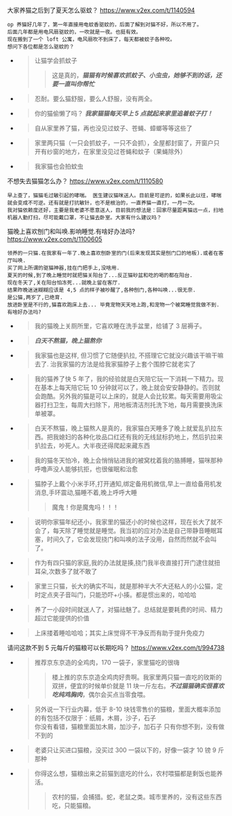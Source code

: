 
大家养猫之后到了夏天怎么驱蚊？ https://www.v2ex.com/t/1140594
```console
op 养猫好几年了，第一年直接用电蚊香驱蚊的，后面了解到对猫不好，所以不用了。
后面几年都是用电风扇驱蚊的，一吹就是一夜。也挺有效。
现在搬到了一个 loft 公寓，电风扇吹不到床了，每天都被蚊子各种咬。
想问下各位都是怎么驱蚊的？
```
- > 让猫学会抓蚊子
  >> 这是真的，***猫猫有时候喜欢抓蚊子、小虫虫，她够不到的话，还要一直叫你帮忙***
- > 忍耐。要么猫舒服，要么人舒服，没有两全。
- > 你的猫偷懒了吗？ ***我家猫猫每天早上 5 点就起来家里追着蚊子打！***
- > 自从家里养了猫，再也没见过蚊子、苍蝇、蟑螂等等这些了
- > 家里两只猫（一只会抓蚊子，一只不会抓），全屋都封窗了，开窗户只开有纱窗的地方，在家里没见过苍蝇和蚊子（果蝇除外）
- > 我家猫也会拍蚊虫

不想失去猫猫怎么办？ https://www.v2ex.com/t/1110580
```console
早上查了，猫猫毛过敏引起的哮喘。 医生建议猫咪送人。目前是可逆的，如果长此以往，哮喘就会变成不可逆。还有就是打抗敏针，也不是根治的，一直养猫一直打，一月一次。 
我对猫依赖度还好，主要是我老婆不愿意送人，目前我的想法是：回家尽量距离猫远一点，扫地机器人勤打扫，尽可能戴口罩，不让猫去卧室。大家有什么建议吗？
```

猫晚上喜欢刨门和叫唤.影响睡觉.有啥好办法吗? https://www.v2ex.com/t/1100605
```console
领养的一只猫.在我家有一年了.晚上喜欢刨卧室的门(后来发现其实是刨门口的地板).或者在客厅叫唤.
买了网上所谓的驱猫神器,挂在门把手上,没啥用.
夏天的时候,到了晚上睡觉时就把猫关阳台了...反正猫砂盆和吃的喝的都在阳台.
现在冬天了,关在阳台怕冻死...就晚上留在客厅.
结果昨晚迷迷糊糊应该是 4,5 点的样子被吵醒了,各种刨门,各种叫唤...很无奈.
是公猫,两岁了,已绝育.
放进卧室是不行的,猫喜欢跑床上去... 毕竟宠物天天地上跑,和宠物一个被窝睡觉我做不到.
有啥好办法吗?
```
- > 我的猫晚上关厕所里，它喜欢睡在洗手盆里，给铺了 3 层褥子。
- > ***白天不熬猫，晚上猫熬你***
- > 我家猫也是这样, 但习惯了它随便扒拉, 不搭理它它就没兴趣该干嘛干嘛去了. 治我家猫的方法是给我家猫脖子上套个围脖它就老实了
- > 我的猫养了快 5 年了，我的经验就是白天陪它玩一下消耗一下精力。现在基本上每天陪它玩 10 分钟就可以了，晚上就会安安静静的。否则就会跑酷。另外我的猫是可以上床的，就是人会比较累。每天需要用吸尘器打扫卫生，每周大扫除下，用地板清洁剂托洗下地，每月需要换洗床单被罩。
- > 白天不熬猫，晚上猫熬人是真的，我家猫白天睡多了晚上就爱乱扒拉东西。把我媳妇的各种化妆品口红还有我的无线鼠标扔地上，然后扒拉来扒拉去，吵死人。大半夜还得爬起来藏东西
- > 我的猫冬天怕冷，晚上会悄悄钻进我的被窝枕着我的胳膊睡，猫咪那种呼噜声没人能够抗拒，也很催眠和治愈
- > 猫脖子上戴个小米手环,打开通知,绑定备用机微信,早上一直给备用机发消息,手环震动,猫睡不着,晚上呼呼大睡
  >> 魔鬼！你是魔鬼吗！！！
- > 说明你家猫年纪还小，我家里的猫还小的时候也这样，现在长大了就不会了，每天除了睡觉就是睡觉。我当初的应对办法是自己带静音睡眠耳塞，时间久了，它会发现挠门和叫唤的法子没用，自然而然就不会叫了。
- > 作为有四只猫的家庭,我的办法就是揍,挠门我半夜直接打开门逮住就扭耳朵,次数多了就不敢了
- > 家里三只猫，长大的确实不叫，就是那种半大不大还粘人的小公猫，定时定点夹子音叫门，只能恐吓+小揍。都是惯出来的，哈哈哈
- > 养了一小段时间就送人了，对猫祛魅了。总结就是要耗费的时间、精力超过它能提供的价值
- > 上床搂着睡哈哈哈；其实上床觉得不干净反而有助于提升免疫力

请问这款不到 5 元每斤的猫粮可以长期吃吗？ https://www.v2ex.com/t/994738
- > 推荐京东京造的全鸡肉，170 一袋子，家里猫吃的很嗨
  >> 楼上推的京东京造全鸡肉好贵啊。我家里两只猫一直吃的玫斯的双拼，便宜的时候单价就是 11 块一斤左右。***不过猫猫确实很喜欢吃纯鸡胸肉***，偶尔会买点当零食喂。
- > 另外说一下行业内幕，低于 8-10 块钱零售价的猫粮，里面大概率添加的有包括不仅限于：纸屑，木屑，沙子，石子 <br> 你没有看错，猫粮里面加木屑，加沙子，加石子 只有你想不到，没有做不到的
- > 老婆只让买进口猫粮，没买过 300 一袋以下的，好像一袋才 10 镑 9 斤那种
- > 你得这么想，猫粮出来之前猫到底吃的什么，农村喂猫都是剩饭也能养活。
  >> 农村的猫，会捕猎。蛇，老鼠之类。城市里养的，没有这些东西吃，只能猫粮。

